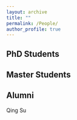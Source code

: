 ```yaml
---
layout: archive
title: ""
permalink: /People/
author_profile: true
---
```


## PhD Students

## Master Students


## Alumni
Qing Su

